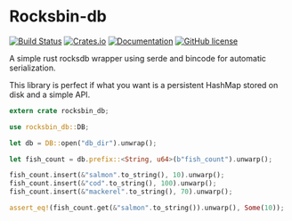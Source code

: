 # Rocksbin-db
[![Build Status](https://img.shields.io/travis/com/birktj/rocksbin-db.svg)](https://travis-ci.com/birktj/rocksbin-db)
[![Crates.io](https://img.shields.io/crates/v/rocksbin.svg)](https://crates.io/crates/rocksbin)
[![Documentation](https://docs.rs/rocksbin/badge.svg)](https://docs.rs/rocksbin)
[![GitHub license](https://img.shields.io/github/license/birktj/rocksbin-db.svg)](https://github.com/birktj/rocksbin-db/blob/master/LICENSE)

A simple rust rocksdb wrapper using serde and bincode
for automatic serialization.

This library is perfect if what you want is a persistent
HashMap stored on disk and a simple API.

```rust
extern crate rocksbin_db;

use rocksbin_db::DB;

let db = DB::open("db_dir").unwrap();

let fish_count = db.prefix::<String, u64>(b"fish_count").unwarp();

fish_count.insert(&"salmon".to_string(), 10).unwarp();
fish_count.insert(&"cod".to_string(), 100).unwarp();
fish_count.insert(&"mackerel".to_string(), 70).unwarp();

assert_eq!(fish_count.get(&"salmon".to_string()).unwarp(), Some(10));
```
